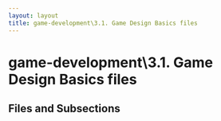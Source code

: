 ```yaml
---
layout: layout
title: game-development\3.1. Game Design Basics files
---
```


# game-development\3.1. Game Design Basics files

## Files and Subsections

